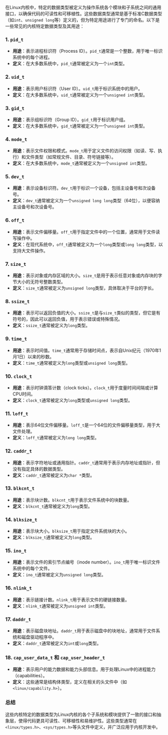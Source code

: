 在Linux内核中，特定的数据类型被定义为操作系统各个模块和子系统之间的通用接口，以确保代码的可读性和可移植性。这些数据类型通常是基于标准C数据类型（如`int`、`unsigned long`等）定义的，但为特定用途进行了专门的命名。以下是一些常见的内核特定数据类型及其用途：

### 1. `pid_t`
- **用途**：表示进程标识符（Process ID）。`pid_t`通常是一个整数，用于唯一标识系统中的每个进程。
- **定义**：在大多数系统中，`pid_t`通常被定义为一个`int`类型。

### 2. `uid_t`
- **用途**：表示用户标识符（User ID）。`uid_t`用于标识系统中的用户。
- **定义**：在大多数系统中，`uid_t`通常被定义为一个`unsigned int`类型。

### 3. `gid_t`
- **用途**：表示组标识符（Group ID）。`gid_t`用于标识用户组。
- **定义**：在大多数系统中，`gid_t`通常被定义为一个`unsigned int`类型。

### 4. `mode_t`
- **用途**：表示文件权限和模式。`mode_t`用于定义文件的访问权限（如读、写、执行）和文件类型（如常规文件、目录、符号链接等）。
- **定义**：在大多数系统中，`mode_t`通常被定义为一个`unsigned int`类型。

### 5. `dev_t`
- **用途**：表示设备标识符。`dev_t`用于标识一个设备，包括主设备号和次设备号。
- **定义**：`dev_t`通常被定义为一个`unsigned long long`类型（64位），以便容纳主设备号和次设备号。

### 6. `off_t`
- **用途**：表示文件偏移量。`off_t`用于指定文件中的一个位置，通常用于文件读写操作中。
- **定义**：在现代系统中，`off_t`通常被定义为一个`long`类型或`long long`类型，以支持大文件操作。

### 7. `size_t`
- **用途**：表示对象或内存区域的大小。`size_t`是用于表示任意对象或内存块的字节大小的无符号整数类型。
- **定义**：`size_t`通常被定义为`unsigned long`类型，具体取决于平台的字长。

### 8. `ssize_t`
- **用途**：表示可以返回负值的大小。`ssize_t`是与`size_t`类似的类型，但它是有符号的，因此可以返回负值，用于表示错误或特殊情况。
- **定义**：`ssize_t`通常被定义为`long`类型。

### 9. `time_t`
- **用途**：表示时间值。`time_t`通常用于存储时间点，表示自Unix纪元（1970年1月1日）以来的秒数。
- **定义**：`time_t`通常被定义为`long`类型或`unsigned long`类型。

### 10. `clock_t`
- **用途**：表示时钟滴答计数（clock ticks）。`clock_t`用于度量时间间隔或计算CPU时间。
- **定义**：`clock_t`通常被定义为`long`类型或`unsigned long`类型。

### 11. `loff_t`
- **用途**：表示64位文件偏移量。`loff_t`是一个64位的文件偏移量类型，用于大文件处理。
- **定义**：`loff_t`通常被定义为`long long`类型。

### 12. `caddr_t`
- **用途**：表示字符地址或通用指针。`caddr_t`通常用于表示内存地址或指针，但没有指定具体的数据类型。
- **定义**：`caddr_t`通常被定义为`char *`类型。

### 13. `blkcnt_t`
- **用途**：表示块计数。`blkcnt_t`用于表示文件系统中的块数量。
- **定义**：`blkcnt_t`通常被定义为`long`类型。

### 14. `blksize_t`
- **用途**：表示块大小。`blksize_t`用于指定文件系统块的大小。
- **定义**：`blksize_t`通常被定义为`long`类型。

### 15. `ino_t`
- **用途**：表示文件的索引节点编号（inode number）。`ino_t`用于唯一标识文件系统中的每个文件。
- **定义**：`ino_t`通常被定义为`unsigned long`类型。

### 16. `nlink_t`
- **用途**：表示链接计数。`nlink_t`用于表示文件的硬链接数量。
- **定义**：`nlink_t`通常被定义为`unsigned int`类型。

### 17. `daddr_t`
- **用途**：表示磁盘块地址。`daddr_t`用于表示磁盘中的块地址，通常用于文件系统和磁盘驱动程序中。
- **定义**：`daddr_t`通常被定义为`int`或`long`类型。

### 18. `cap_user_data_t` 和 `cap_user_header_t`
- **用途**：表示用户的能力数据和能力头部信息。用于处理Linux中的进程能力（capabilities）。
- **定义**：这些通常是结构体类型，定义在相关的头文件中（如`<linux/capability.h>`）。

### 总结

这些内核特定的数据类型为Linux内核的各个子系统和模块提供了一致的接口和抽象层，使得代码更具可读性、可移植性和易维护性。这些类型通常在`<linux/types.h>`、`<sys/types.h>`等头文件中定义，并广泛应用于内核开发中。
